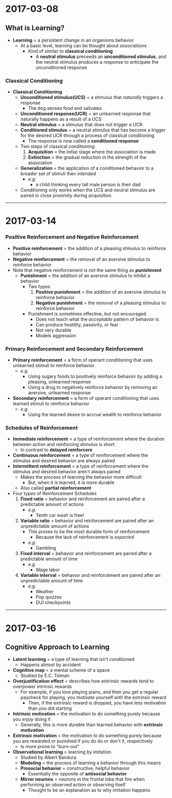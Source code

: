 # 2017-03-08

## What is Learning?
- **Learning** = a persistent change in an organisms behavior
    * At a basic level, learning can be thought about *associations*
        + Kind of similar to **classical conditioning**
            * A **neutral stimulus** preceeds an **unconditioned stimulus**, and the neutral stimulus produces a response to anticipate the unconditioned response

### Classical Conditioning
- **Classical Conditioning**
    * **Unconditioned stimulus(UCS)** = a stimulus that *naturally* triggers a response
        + The dog senses food and salivates
    * **Unconditioned response(UCR)** = an unlearned response that naturally happens as a result of a UCS
    * **Neutral stimulus** = a stimulus that does not trigger a UCR
    * **Conditioned stimulus** = a neutral stimulus that has become a trigger for the desired UCR through a process of classical conditioning
        + The response is now called a **conditioned response**
    * Two steps of classical conditioning
        1. **Acquisition** = the initial stage where the association is made
        2. **Extinction** = the gradual reduction in the strength of the association
    * **Generalization** = the application of a conditioned behavior to a broader set of stimuli then intended
        + *e.g.*
            - a child thinking every tall male person is their dad
    * Conditioning only works when the UCS and neutral stimulus are paired in close proximity during acquisition

---

# 2017-03-14

### Positive Reinforcement and Negative Reinforcement
- **Positive reinforcement** = the addition of a pleasing stimulus to reinforce behavior
- **Negative reinforcement** = the removal of an aversive stimulus to reinforce behavior
- Note that negative reinforcement is *not* the same thing as **punishment**
    * **Punishment** = the addition of an aversive stimulus to inhibit a behavior
        + Two types
            1. **Positive punishment** = the addition of an aversive stimulus to reinforce behavior
            2. **Negative punishment** = the removal of a pleasing stimulus to reinforce behavior
        + Punishment is sometimes effective, but not encouraged
            - Does not teach what the *acceptable* pattern of behavior is
            - Can produce hostility, passivity, or fear
            - Not very durable
            - Models aggression

### Primary Reinforcement and Secondary Reinforcement
- **Primary reinforcement** = a form of operant conditioning that uses unlearned stimuli to reinforce behavior
    * *e.g.*
        + Using sugary foods to positively reinforce behavior by adding a pleasing, unlearned response
        + Using a drug to negatively reinforce behavior by removing an aversive, unlearned response
- **Secondary reinforcement** = a form of operant conditioning that uses learned stimuli to reinforce behavior
    * *e.g.*
        + Using the learned desire to accrue wealth to reinforce behavior

### Schedules of Reinforcement
- **Immediate reinforcement** = a type of reinforcement where the duration between action and reinforcing stimulus is short
    * In contrast to **delayed reinforcers**
- **Continuous reinforcement** = a type of reinforcement where the stimulus and desired behavior are always paired
- **Intermittent reinforcement** = a type of reinforcement where the stimulus and desired behavior aren't always paired
    * Makes the process of learning the behavior more difficult
        + But, when it is learned, it is more durable
    * Also called **partial reinforcement**
- Four types of Reinforcement Schedules
    1. **Fixed ratio** = behavior and reinforcement are paired after a predictable amount of actions
        + *e.g.*
            - Tenth car wash is free!
    2. **Variable ratio** = behavior and reinforcement are paired after an unpredictable amount of actions
        + This proves to be the *most* durable form of reinforcement
            - Because the lack of reinforcement is *expected*
        + *e.g.*
            - Gambling
    3. **Fixed interval** = behavior and reinforcement are paried after a predictable amount of time
        + *e.g.*
            - Wage labor
    4. **Variable interval** = behavior and reinforcement are paired after an unpredictable amount of time
        + *e.g.*
            - Weather
            - Pop quizzes
            - DUI checkpoints

---

# 2017-03-16

## Cognitive Approach to Learning
- **Latent learning** = a type of learning that isn't conditioned
    * Happens almost by accident
- **Cognitive map** = a mental scheme of a space
    * Studied by E.C. Tolman
- **Overjustification effect** = describes how extrinsic rewards tend to overpower intrinsic rewards
    * For example, if you love playing piano, and then you get a regular paycheck for playing, you motivate yourself with the extrinsic reward
        + Then, if the extrinsic reward is dropped, you have less motivation than you did starting
- **Intrinsic motivation** = the motivation to do something purely because you *enjoy* doing it
    * Generally, this is more *durable* than learned behavior with **extrinsic motivation**
- **Extrinsic motivation** = the motivation to do something purely because you are rewarded or punished if you do do or don't it, respectively
    * Is more prone to "burn-out"
- **Observational learning** = learning by imitation
    * Studied by Albert Bandura
    * **Modeling** = the process of learning a behavior through this means
    * **Prosocial behavior** = constructive, helpful behavior
        * Essentially the opposite of **antisocial behavior**
    * **Mirror neurons** = neurons in the frontal lobe that fire when performing an observed action or observing itself
        + Thought to be an explanation as to why imitation happens
